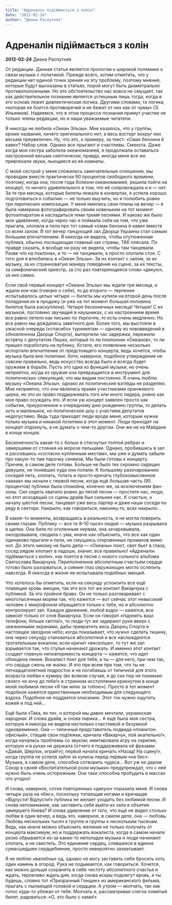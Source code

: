 ```yaml
---
title: "Адреналін підіймається з колін"
date: "2012-02-24"
author: "Диана Распутняя"
---
```


# Адреналін підіймається з колін

**2012-02-24** Диана Распутняя

От редакции. Данная статья является прологом к широкой полемике о связи музыки с политикой. Прежде всего, хотим отметить, что у редакции нет единой точки зрения на эту проблему, поэтому мнения, которые будут высказаны в статьях, порой могут быть диаметрально противоположными. Но это обстоятельство нас вовсе не смущает, так как действительное познание является успешным лишь тогда, когда в его основе лежит диалектическая логика. Другими словами, та логика, «которая не боится противоречий и не бежит от них как от чумы» (Э. Ильенков). Надеемся, что в этом процессе познания примут участие не только члены редакции, но и наши уважаемые читатели.

Я никогда не любила «Океан Эльзы». Мне казалось, что у группы, кроме названия, ничего оригинального нет, а весь восторг вокруг них весьма преувеличен. Ну, что это, к примеру, за текст: «Смак бензина й кави»? Набор слов. Однако все прыгают и счастливы. Смехота. Даже когда моя сестра заболела океаноманией, я продолжала оставаться настроенной весьма скептически, правда, иногда меня все же привлекали звуки, льющиеся из её комнаты.

С моей сестрой у меня сложились замечательные отношения, мы проводим вместе практически 90 процентов свободного времени, поэтому, когда она, после года болезни океаноманией, решила пойти на концерт, то ничего удивительного в том, что её сопровождала и я — нет. За те три месяца, которые билеты лежали в конвертах, я успела хорошо подготовиться к событию — не только выучить, но и полюбить ровно три лирических композиции. У меня имелись свои планы на вечер — я была намерена фотографировать своим новеньким на тот момент фотоаппаратом и насладиться теми тремя песнями. И каково же было мое удивление, когда через час я поймала себя на том, что уже прыгала, хлопала и пела про тот самый «смак бензина й кави» вместе со всем залом. В тот вечер танцующий зал Дворца Украины стал самым большим впечатлением. Я никогда не видела, чтобы отутюженная публика, обычно посещающая главный зал страны, ТАК плясала. По правде сказать, я вообще ни разу не видела, чтобы там танцевали. Разве что на поклонах, и то — не танцевали, а просто хлопали стоя. С того дня я влюбилась в «Океан Эльзы». За их контакт с залом, за их музыку, за их странноватую манеру поведения на сцене, за их тексты, за симфонический оркестр, за сто раз повторяющееся слово «дякую», за них самих.

Если свой первый концерт «Океана Эльзы» мы ждали три месяца, и ждали кое-как (говорю о себе), то до второго — терпение испытывалось целых четыре — билеты мы купили на второй день после попадания их в продажу (и уже на тот момент большая половина билетов была раскуплена). Четыре бесконечных месяца! Четыре! С их музыкой, постоянно звучащей в наушниках, с их настроением время все равно летело как письмо по Укрпочте, то есть очень медленно. Но все равно мы дождались заветного дня. Более того, мы выстояли в ужасной очереди («спасибо» турникетам — одному из нововведений в обновленном Дворце Спорта), вытерпели час задержки, пережили встречу с депутатом Ляшко, который то ли поклонник «Океанов», то ли пришел поработать на публику. Кстати, его появление несколько испортило впечатление от предстоящего концерта, ведь хочется, чтобы музыка была вне политики. Хотя, наверное, подобное утверждение не совсем правильно, ведь искусство всегда было и всегда будет оружием в борьбе. Пусть это одна из функций музыки, но очень неприятно, когда из оружия она превращается в инструмент для политических спекуляций, что мы видим постоянно. Я очень люблю музыку «Океана Эльзы», однако их политические взгляды не разделяю. Мне неприятно, что они являлись ярыми участниками оранжевого цирка, но это их право поддерживать того или иного лидера, ровно как мое право осуждать это. И если уж концерт заявлен просто как событие, приуроченное к очередному дню рождению группы, то делать хоть и маленькое, но политическое шоу с участием депутатов недопустимо. Ведь туда приходят люди вроде меня, которым нужна только музыка и никакой политики в этот момент. Люди приходят на концерт отдохнуть, а не думать о чем-то другом. Они же не на Майдане в конце концов.

Бесконечность какая-то с болью в стиснутых толпой ребрах и замершими от стояния на морозе пальцами. Однако, пробившись в зал и рассевшись «согласно купленным местам», мы уже и думать забыли про какую-то там парочку синяков. Мы были готовы к концерту. Причем, в самом деле готовы. Больше не было тех скромно сидящих девушек, не понявших куда они попали. К большому разочарованию соседей петь, хлопать, топать и просто кричать глубокомысленное «ааааа» мы начали с первой песни, когда ещё большая часть (95 процентов) публики была спокойна, конечно же, за исключением фан-зоны. Сил сидеть хватило ровно до пятой песни — простите нас, люди, но этот исходящий со сцены драйв был сильнее нас. К счастью, к началу шестой песни, танцевал уже весь партер и даже наши соседи по ряду в секторе. Накрыло, как говориться, наконец-то, всех накрыло...

В какие-то моменты, возвращаясь в реальность, я не могла поверить своим глазам. Публику — все те 8–10 тысяч людей — музыка разрывала в щепки. Она била по оголенным нервам, она зачаровывала, околдовывала, сводила с ума, иначе как объяснить, что все как один одинаково прыгали и пели, не смущаясь откровенных промахов мимо нот. До этого никому не было дела — «Океаны» поют, свет бьет в глаза, сосед рядом хлопает в ладоши, значит, все правильно! «Адреналін підіймається з колін», как поется в песне с нового сольного альбома Святослава Вакарчука. Переполненное абсолютным счастьем сердце готово было разорваться, а сияние глаз окружающих могло ослепить навсегда. Я никогда в жизни не испытывала подобных эмоций.

Что хотелось бы отметить, если на секунду успокоить все ещё плавящие кровь эмоции, так это все тот же контакт Вакарчука с публикой. За это тройное браво. Он не только разговаривает с многотысячным морем так, что кажется — вот сейчас этот невысокий человек с микрофоном обращается только к тебе, но и абсолютно контролирует зал. Каждое движение, любой вздох — кажется, все зависит только от слов Вакарчука. Если он говорит «підніміть ваші телефони, більше світла!», то люди тут же задирают руки вверх с зажженными экранами, дабы превратить весь Дворец Спорта в настоящее звездное небо; когда показывает, что нужно сделать тишину, она через секунду становиться абсолютной и все наслаждаются трогательным вокалом; если кричит «веселіше», то тут же зал взрывается так, что стулья начинают дрожать. И именно этот контакт создает главную неповторимость концерта — кажется, что идет обоюдное пение. Вокалист поет для тебя, а ты — для него, при чем так, что сердце сжечь не жалко. И это при всем при том, что ты не пятнадцатилетний подросток и не погибаешь от типичной для этого возраста любви к кумиру (во всяком случае, я до сих пор не понимаю своего «я хочу до тебе!» в странном исступлении крикнутом в конце моей любимой песни «Я так млію за тобою»). Просто в тот момент подобное кажется единственным необходимым для следующего вздоха. Подобное не поддается описанию. Этот ток нужно ощутить кожей и под ней...

Ещё была «Така, як ти», о которой мы давно мечтали, украинская народная. И снова драйв, и снова лирика... А ещё была моя сестра, которую я никогда не видела настолько счастливой и безумной одновременно. Она — типичный представитель подвида «планктон офисный», стащив свои подтяжки, кричала «Вакарчук, пой акапельно!», когда начались проблемы со звуком; имитировала игру на скрипке, которую и в руках не держала (отчего я поддерживала её фразами «Давай, Шерлок, играй!»); первой начала кричать «Назад! На сцену!», когда группа не успела зайти за кулисы перед первым «на бис». Музыка, в самом деле, способна сотворить чудеса... Вот уж не даром Сохор в своей «Воспитательной роли музыки» предупреждал, что с ней нужно быть очень осторожным. Она таки способна пробудить в массах что угодно!

И снова, наверное, сотня повторенных «дякую» поразила меня. И снова четыре раза на «бис», поскольку топающая ногами и кричащая «Відпусти! Відпусти!» публика не желает уходить без любимой песни. И снова непонимание, как заставить себя выйти из зала в объятия замершего Киева? И снова удивление от того, что ещё не видел столько любви в один вечер, а ведь это, наверное, в самом деле, она — любовь. Любовь нескольких тысяч к группе и группы к нескольким тысячам. Ведь, как иначе можно объяснить желание не только получить от концерта максимум, но и поддержать вокалиста, когда в самом начале резко обрывается из-за каких-то неполадок музыка и люди начинают хлопать, а не свистеть. Это единение сердец, слившееся в единое сумасшедшее сердцебиение, просто невероятно захватывает.

Я не люблю хвалебных од, однако не могу заставить себя бросить хоть один камень в огород. Рука не подымается, как говориться. Хочется, как можно дольше сохранять в себе чистоту абсолютного счастья и ждать, терпеливо ждать дня, когда снова искры подожгут кровь, и ты будешь, словно тот «Призрачный Гонщик» из американского фильма, прыгать с пылающей головой и сердцем. А утром — молчать, так как голос куда-то убежал от тебя. Молчать и, рассматривая слегка помятый билет, радоваться: «О, это было с нами!»
